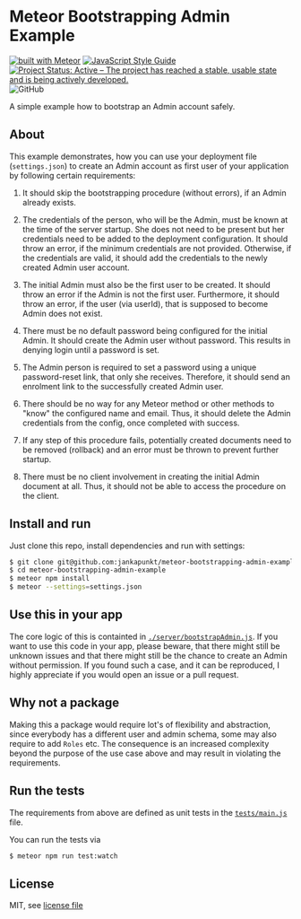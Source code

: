 # Meteor Bootstrapping Admin Example

[![built with Meteor](https://img.shields.io/badge/Meteor-1.10.2-green?logo=meteor&logoColor=white)](https://meteor.com)
[![JavaScript Style Guide](https://img.shields.io/badge/code_style-standard-brightgreen.svg)](https://standardjs.com)
[![Project Status: Active – The project has reached a stable, usable state and is being actively developed.](https://www.repostatus.org/badges/latest/active.svg)](https://www.repostatus.org/#active)
![GitHub](https://img.shields.io/github/license/jankapunkt/meteor-bootstrapping-admin-example)

A simple example how to bootstrap an Admin account safely.

## About

This example demonstrates, how you can use your deployment file (`settings.json`) to create
an Admin account as first user of your application by following certain requirements:

1. It should skip the bootstrapping procedure (without errors), if an Admin already exists.

2. The credentials of the person, who will be the Admin, must be known at the time of the server startup. 
   She does not need to be present but her credentials need to be added to the deployment configuration. 
   It should throw an error, if the minimum credentials are not provided. 
   Otherwise, if the credentials are valid, it should add the credentials to the newly created Admin user account.

3. The initial Admin must also be the first user to be created. 
   It should throw an error if the Admin is not the first user. 
   Furthermore, it should throw an error, if the user (via userId), that is supposed to become Admin does not exist. 

4. There must be no default password being configured for the initial Admin. 
   It should create the Admin user without password. This results in denying login until a password is set.

5. The Admin person is required to set a password using a unique password-reset link, that only she receives. 
   Therefore, it should send an enrolment link to the successfully created Admin user.

6. There should be no way for any Meteor method or other methods to "know" the configured name and email. 
   Thus, it should delete the Admin credentials from the config, once completed with success.

7. If any step of this procedure fails, potentially created documents need to be removed (rollback) and 
   an error must be thrown to prevent further startup.

8. There must be no client involvement in creating the initial Admin document at all. 
   Thus, it should not be able to access the procedure on the client.

## Install and run

Just clone this repo, install dependencies and run with settings:

```bash
$ git clone git@github.com:jankapunkt/meteor-bootstrapping-admin-example.git
$ cd meteor-bootstrapping-admin-example
$ meteor npm install
$ meteor --settings=settings.json
```

## Use this in your app

The core logic of this is containted in [`./server/bootstrapAdmin.js`](./server/bootstrapAdmin.js). If you want to use
this code in your app, please beware, that there might still be unknown issues and that there might still be the chance
to create an Admin without permission. If you found such a case, and it can be reproduced, I highly appreciate if you
would open an issue or a pull request.

## Why not a package

Making this a package would require lot's of flexibility and abstraction, since everybody has a different user and admin
schema, some may also require to add `Roles` etc. 
The consequence is an increased complexity beyond the purpose of the use case above and may result in violating 
the requirements.

## Run the tests

The requirements from above are defined as unit tests in the [`tests/main.js`](./tests/main.js) file.

You can run the tests via

```bash
$ meteor npm run test:watch
```

## License

MIT, see [license file](./LICENSE)
